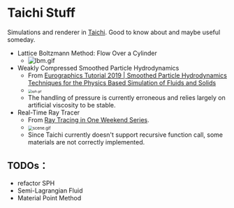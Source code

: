 # Taichi Stuff

Simulations and renderer in [Taichi](https://taichi.graphics/). Good to know about and maybe useful someday.

* Lattice Boltzmann Method: Flow Over a Cylinder
  * ![lbm.gif](https://github.com/sustc11810424/PotatoTypes/blob/main/sims/gifs/lbm.gif?raw=true)
* Weakly Compressed Smoothed Particle Hydrodynamics
  * From [Eurographics Tutorial 2019 | Smoothed Particle Hydrodynamics Techniques for the Physics Based Simulation of Fluids and Solids](https://interactivecomputergraphics.github.io/SPH-Tutorial/)
  * <img src="https://github.com/sustc11810424/PotatoTypes/blob/main/sims/gifs/sph.gif?raw=true" alt="sph.gif" style="zoom: 50%;" />
  * The handling of pressure is currently erroneous and relies largely on artificial viscosity to be stable.
* Real-Time Ray Tracer
  * From [Ray Tracing in One Weekend Series](https://raytracing.github.io/).
  * <img src="https://github.com/sustc11810424/PotatoTypes/blob/main/sims/gifs/scene.gif?raw=true" alt="scene.gif" style="zoom: 67%;" />
  * Since Taichi currently doesn't support recursive function call, some materials are not correctly implemented.

## TODOs：

- refactor SPH
- Semi-Lagrangian Fluid
- Material Point Method



